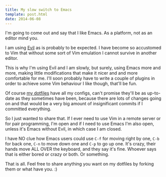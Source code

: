 ```yaml
---
title: My slow switch to Emacs
template: post.html
date: 2014-06-08
---
```


I'm going to come out and say that I like Emacs.  As a platform, not as an
editor mind you.

I am using [Evil][evil] as is probably to be expected.  I have become so
accustomed to Vim that without some sort of Vim emulation I cannot survive in
another editor.

[evil]: http://www.emacswiki.org/emacs/Evil

This is why I'm using Evil and I am slowly, but surely, using Emacs more and
more, making little modifications that make it nicer and and more comfortable
for me.  I'll soon probably have to write a couple of plugins in order to
achieve some Vim behaviour I like though, that'll be fun.

Of course [my dotfiles][dotfiles] have all my configs, can't promise they'll be
as up-to-date as they sometimes have been, because there are lots of changes
going on and that would be a very big amount of insignificant commits if
I committed everything.

[dotfiles]: https://github.com/Greduan/dotfiles/tree/master/emacs.d

So I just wanted to share that. If I ever need to use Vim in a remote server or
for pair programming, I'm open and if I need to use Emacs I'm also open, unless
it's Emacs without Evil, in which case I am closed.

I have NO clue how Emacs users could use `C-f` for moving right by one, `C-b`
for back one, `C-n` to move down one and `C-p` to go up one.  It's crazy, their
hands move ALL OVER the keyboard, and they say it's fine.  Whoever says that is
either bored or crazy or both.  Or something.

That is all.  Feel free to share anything you want on my dotfiles by forking
them or what have you. :)
